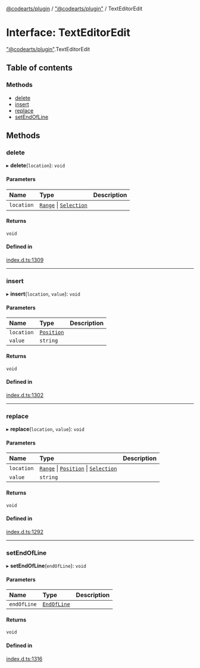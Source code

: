 [@codearts/plugin](../README.md) / ["@codearts/plugin"](../modules/_codearts_plugin_.md) / TextEditorEdit

# Interface: TextEditorEdit

["@codearts/plugin"](../modules/_codearts_plugin_.md).TextEditorEdit

## Table of contents

### Methods

- [delete](codearts_plugin_.TextEditorEdit.md#delete)
- [insert](codearts_plugin_.TextEditorEdit.md#insert)
- [replace](codearts_plugin_.TextEditorEdit.md#replace)
- [setEndOfLine](codearts_plugin_.TextEditorEdit.md#setendofline)

## Methods

### delete

▸ **delete**(`location`): `void`

#### Parameters

| Name | Type | Description |
| :------ | :------ | :------ |
| `location` | [`Range`](../classes/codearts_plugin_.Range.md) \| [`Selection`](../classes/codearts_plugin_.Selection.md) |  |

#### Returns

`void`

#### Defined in

[index.d.ts:1309](https://github.com/huaweicloud/cloudide-plugin-api/blob/d4de966/index.d.ts#L1309)

___

### insert

▸ **insert**(`location`, `value`): `void`

#### Parameters

| Name | Type | Description |
| :------ | :------ | :------ |
| `location` | [`Position`](../classes/codearts_plugin_.Position.md) |  |
| `value` | `string` |  |

#### Returns

`void`

#### Defined in

[index.d.ts:1302](https://github.com/huaweicloud/cloudide-plugin-api/blob/d4de966/index.d.ts#L1302)

___

### replace

▸ **replace**(`location`, `value`): `void`

#### Parameters

| Name | Type | Description |
| :------ | :------ | :------ |
| `location` | [`Range`](../classes/codearts_plugin_.Range.md) \| [`Position`](../classes/codearts_plugin_.Position.md) \| [`Selection`](../classes/codearts_plugin_.Selection.md) |  |
| `value` | `string` |  |

#### Returns

`void`

#### Defined in

[index.d.ts:1292](https://github.com/huaweicloud/cloudide-plugin-api/blob/d4de966/index.d.ts#L1292)

___

### setEndOfLine

▸ **setEndOfLine**(`endOfLine`): `void`

#### Parameters

| Name | Type | Description |
| :------ | :------ | :------ |
| `endOfLine` | [`EndOfLine`](../enums/codearts_plugin_.EndOfLine.md) |  |

#### Returns

`void`

#### Defined in

[index.d.ts:1316](https://github.com/huaweicloud/cloudide-plugin-api/blob/d4de966/index.d.ts#L1316)
